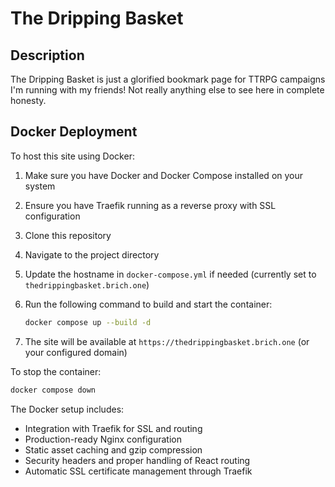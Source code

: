 # The Dripping Basket

## Description

The Dripping Basket is just a glorified bookmark page for TTRPG campaigns I'm running with my friends! Not really anything else to see here in complete honesty.

## Docker Deployment

To host this site using Docker:

1. Make sure you have Docker and Docker Compose installed on your system
1. Ensure you have Traefik running as a reverse proxy with SSL configuration
1. Clone this repository
1. Navigate to the project directory
1. Update the hostname in `docker-compose.yml` if needed (currently set to `thedrippingbasket.brich.one`)
1. Run the following command to build and start the container:

   ```bash
   docker compose up --build -d
   ```

1. The site will be available at `https://thedrippingbasket.brich.one` (or your configured domain)

To stop the container:

```bash
docker compose down
```

The Docker setup includes:

- Integration with Traefik for SSL and routing
- Production-ready Nginx configuration
- Static asset caching and gzip compression
- Security headers and proper handling of React routing
- Automatic SSL certificate management through Traefik